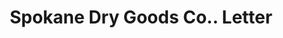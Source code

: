 ---
doi: 10.7916/D8W67XZJ
date_other: '1910'
date_other_textual: '1910'
form: correspondence
genre:
- Letters (correspondence)
name:
- Spokane Dry Goods Co.
object_in_context_url: https://biggert.cul.columbia.edu/items/view/ave_biggert_01600
subject_hierarchical_geographic:
- Spokane, Washington, United States
subject_name:
- Spokane Dry Goods Co.
title: Spokane Dry Goods Co.. Letter
sort_title: Spokane Dry Goods Co.. Letter
call_number: ave_biggert_01600
coordinates:
- 47.65888888888889,-117.42500000000001
pid: ave_biggert_01600
identifiers: ave_biggert_01600
thumbnail: https://derivativo-3.library.columbia.edu/iiif/2/ldpd:343908/full/!256,256/0/native.jpg
permalink: "/items/ave_biggert_01600/"
layout: iiif-image-page
---